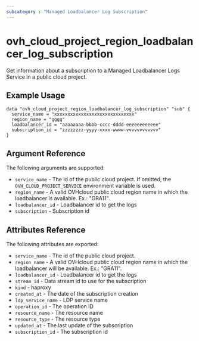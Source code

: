 ```yaml
---
subcategory : "Managed Loadbalancer Log Subscription"
---
```


# ovh_cloud_project_region_loadbalancer_log_subscription

Get information about a subscription to a Managed Loadbalancer Logs Service in a public cloud project.

## Example Usage


```hcl
data "ovh_cloud_project_region_loadbalancer_log_subscription" "sub" {
  service_name = "xxxxxxxxxxxxxxxxxxxxxxxxxxxxxx"
  region_name = "gggg"
  loadbalancer_id = "aaaaaaaa-bbbb-cccc-dddd-eeeeeeeeeeee"
  subscription_id = "zzzzzzzz-yyyy-xxxx-wwww-vvvvvvvvvvvv"
}
```

## Argument Reference

The following arguments are supported:

* `service_name` - The id of the public cloud project. If omitted, the `OVH_CLOUD_PROJECT_SERVICE` environment variable is used.
* `region_name` - A valid OVHcloud public cloud region name in which the loadbalancer is available. Ex.: "GRA11". 
* `loadbalancer_id` - Loadbalancer id to get the logs
* `subscription` - Subscription id

## Attributes Reference

The following attributes are exported:

* `service_name` - The id of the public cloud project.
* `region_name` - A valid OVHcloud public cloud region name in which the loadbalancer will be available. Ex.: "GRA11". 
* `loadbalancer_id` - Loadbalancer id to get the logs
* `stream_id` - Data stream id to use for the subscription
* `kind` - haproxy
* `created_at` - The date of the subscription creation
* `ldp_service_name` - LDP service name
* `operation_id` - The operation ID
* `resource_name` - The resource name
* `resource_type` - The resource type
* `updated_at` - The last update of the subscription
* `subscription_id` - The subscription id